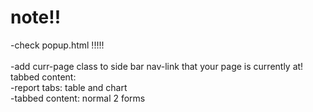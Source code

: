 # note!!
-check popup.html !!!!!
<br>
<br>
-add curr-page class to side bar nav-link that your page is currently at!
<br>
tabbed content:
<br>
-report tabs: table and chart
<br>
-tabbed content: normal 2 forms
